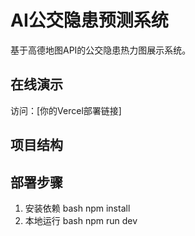 # AI公交隐患预测系统

基于高德地图API的公交隐患热力图展示系统。

## 在线演示
访问：[你的Vercel部署链接]

## 项目结构

## 部署步骤

1. 安装依赖 
bash
npm install
2. 本地运行
bash
npm run dev

